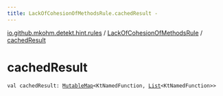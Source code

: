 ```yaml
---
title: LackOfCohesionOfMethodsRule.cachedResult - 
---
```


[io.github.mkohm.detekt.hint.rules](../index.html) / [LackOfCohesionOfMethodsRule](index.html) / [cachedResult](./cached-result.html)

# cachedResult

`val cachedResult: `[`MutableMap`](https://kotlinlang.org/api/latest/jvm/stdlib/kotlin.collections/-mutable-map/index.html)`<KtNamedFunction, `[`List`](https://kotlinlang.org/api/latest/jvm/stdlib/kotlin.collections/-list/index.html)`<KtNamedFunction>>`